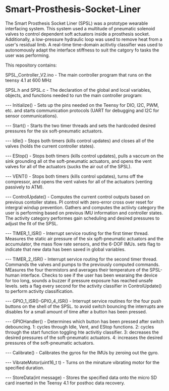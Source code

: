 # Smart-Prosthesis-Socket-Liner
The Smart Prosthesis Socket Liner (SPSL) was a prototype wearable interfacing system. This system used a multitude of pneumatic solenoid valves to control dependent soft actuators inside a prosthesis socket. Additionally, a low-pressure hydraulic loop was used to remove heat from a user's residual limb. A real-time time-domain acitivtiy classifier was used to autonomously adapt the interface stiffness to suit the catgory fo tasks the user was performing.

This repository contains:

SPSL_Controller_V2.ino - The main controller program that runs on the teensy 4.1 at 600 MHz

SPSL.h and SPSL.c - The declaration of the global and local variables, objects, and functions needed to run the main controller program:

--- Initialize() - Sets up the pins needed on the Teensy for DIO, I2C, PWM, etc. and starts communication protocols (UART for debugging and I2C for sensor communications).

--- Start() - Starts the two timer threads and sets the hardcoded desired pressures for the six soft-pneumatic actuators.

--- Idle() - Stops both timers (kills control updates) and closes all of the valves (holds the current controller states).

--- EStop() - Stops both timers (kills control updates), pulls a vaccum on the sink grounding all ot the soft-pneumatic actuators, and opens the vent valves for all of the actuators (sucks the air out of the SPSL).

--- VENT() - Stops both timers (kills control updates), turns off the compressor, and opens the vent valves for all of the actuators (venting passively to ATM).

--- ControlUpdate() - Computes the current control outputs based on previous contoller states. PI control with zero-error cross over reset for intergral windup prevention. Gathers and computes the actiivty category the user is performing based on previous IMU information and controller states. The activity category performes gain scheduling and desired pressures to adjust the fit of the SPSL.

--- TIMER_1_ISR() - Interrupt service routing for the first timer thread. Measures the static air pressure of the six spft-pneumatic actuators and the accumulator, the mass flow rate sensors, and the 6-DOF IMUs. sets flag to indicate that new data has been saved in global variables.

--- TIMER_2_ISR() - Interrupt service routing for the second timer thread. Commands the valves and pumps to the previously computed commands. MEasures the four thermistors and averages their temperature of the SPSL-human interface. Checks to see if the user has been wearaing the device for too long, sounds a buzzer if pressure exposure has reached unsafe levels. sets a flag every second for the activity classifier in ControlUpdate() to perform activity classification.

--- GPIO_1_ISR()-GPIO_4_ISR() -  Interrupt service routines for the four push buttons on the shell of the SPSL. to avoid switch bouncing the interrupts are disables for a small amount of time after a button has been pressed.

--- GPIOHandler() - Determines which button has been pressed after switch debouncing. 1: cycles through Idle, Vent, and EStop functions. 2: cycles through the start function toggling hte activitiy classifier. 3: decreases the desired pressures of the soft-pneumatic actuators. 4: increases the desired pressures of the soft-pneumatic actuators.

--- Calibrate() - Calibrates the gyros for the IMUs by zeroing out the gyro.

--- VibrateMotor(uint16_t t) - Turns on the minature vibrating motor for the specified duration.

--- StoreData(int message) - Stores the specified data onto the micro SD card inserted in the Teensy 4.1 for posthoc data recovery.
